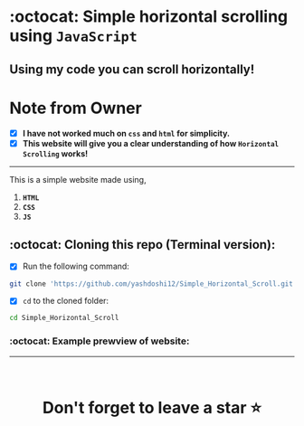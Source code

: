 # :octocat: Simple horizontal scrolling using `JavaScript`

## Using my code you can scroll horizontally!

# Note from Owner
- [x] <b>I have not worked much on `css` and `html` for simplicity.</b>
- [x] <b>This website will give you a clear understanding of how `Horizontal Scrolling` works!</b>

<hr />

This is a simple website made using,

1. <b>`HTML`</b> 
2. <b>`CSS`</b>
3. <b>`JS`</b>

## :octocat: Cloning this repo (Terminal version):
- [x] Run the following command:
```bash 
git clone 'https://github.com/yashdoshi12/Simple_Horizontal_Scroll.git' 
```
- [x] `cd` to the cloned folder:
```bash 
cd Simple_Horizontal_Scroll
```

### :octocat: Example prewview of website:

<hr />
<br />

# <div align="center">Don't forget to leave a star ⭐️</div>

